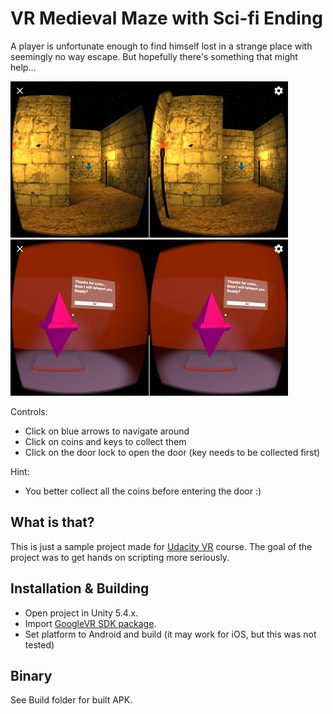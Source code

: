 # VR Medieval Maze with Sci-fi Ending
A player is unfortunate enough to find himself lost in a strange place with seemingly no way escape.
But hopefully there's something that might help...

![VR Maze](/Screenshots/Image1.jpg?raw=true "VR Maze") ![VR Maze](/Screenshots/Image2.jpg?raw=true "VR Maze")

Controls: 
 * Click on blue arrows to navigate around
 * Click on coins and keys to collect them
 * Click on the door lock to open the door (key needs to be collected first)

Hint:
 * You better collect all the coins before entering the door :)

## What is that?
This is just a sample project made for [Udacity VR](https://www.udacity.com/vr) course.
The goal of the project was to get hands on scripting more seriously.

## Installation & Building
 * Open project in Unity 5.4.x.
 * Import [GoogleVR SDK package](https://developers.google.com/vr/unity/download).
 * Set platform to Android and build (it may work for iOS, but this was not tested)

## Binary
See Build folder for built APK.
